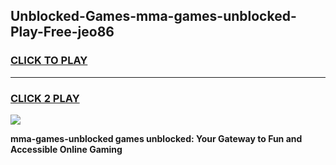 
## Unblocked-Games-mma-games-unblocked-Play-Free-jeo86
<h3>
<a href="https://premium76.site?title=mma-games-unblocked&ref=23A">CLICK TO PLAY</a></h3>
<hr>

<h3>
<a href="https://premium76.site?title=mma-games-unblocked&ref=23A">CLICK 2 PLAY</a>
  
</h3>

<a href="https://premium76.site?title=mma-games-unblocked&ref=23A"><img src="https://clearcache.store/games.png"></a>


**mma-games-unblocked games unblocked: Your Gateway to Fun and Accessible Online Gaming**
